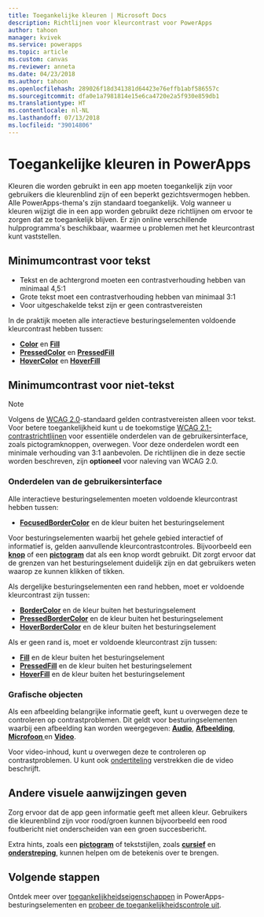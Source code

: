 ```yaml
---
title: Toegankelijke kleuren | Microsoft Docs
description: Richtlijnen voor kleurcontrast voor PowerApps
author: tahoon
manager: kvivek
ms.service: powerapps
ms.topic: article
ms.custom: canvas
ms.reviewer: anneta
ms.date: 04/23/2018
ms.author: tahoon
ms.openlocfilehash: 289026f18d341381d64423e76effb1abf586557c
ms.sourcegitcommit: dfa0e1a7981814e15e6ca4720e2a5f930e859db1
ms.translationtype: HT
ms.contentlocale: nl-NL
ms.lasthandoff: 07/13/2018
ms.locfileid: "39014806"
---
```

# <a name="accessible-colors-in-powerapps"></a>Toegankelijke kleuren in PowerApps
Kleuren die worden gebruikt in een app moeten toegankelijk zijn voor gebruikers die kleurenblind zijn of een beperkt gezichtsvermogen hebben. Alle PowerApps-thema's zijn standaard toegankelijk. Volg wanneer u kleuren wijzigt die in een app worden gebruikt deze richtlijnen om ervoor te zorgen dat ze toegankelijk blijven. Er zijn online verschillende hulpprogramma's beschikbaar, waarmee u problemen met het kleurcontrast kunt vaststellen.

## <a name="minimum-contrast-for-text"></a>Minimumcontrast voor tekst
* Tekst en de achtergrond moeten een contrastverhouding hebben van minimaal 4,5:1
* Grote tekst moet een contrastverhouding hebben van minimaal 3:1
* Voor uitgeschakelde tekst zijn er geen contrastvereisten

In de praktijk moeten alle interactieve besturingselementen voldoende kleurcontrast hebben tussen:
* **[Color](controls/properties-color-border.md)** en **[Fill](controls/properties-color-border.md)**
* **[PressedColor](controls/properties-color-border.md)** en **[PressedFill](controls/properties-color-border.md)**
* **[HoverColor](controls/properties-color-border.md)** en **[HoverFill](controls/properties-color-border.md)**

## <a name="minimum-contrast-for-non-text"></a>Minimumcontrast voor niet-tekst

> [!NOTE]
> Volgens de [WCAG 2.0](https://www.w3.org/TR/UNDERSTANDING-WCAG20/visual-audio-contrast-contrast.html)-standaard gelden contrastvereisten alleen voor tekst. Voor betere toegankelijkheid kunt u de toekomstige [WCAG 2.1-contrastrichtlijnen](https://www.w3.org/TR/WCAG21/#non-text-contrast) voor essentiële onderdelen van de gebruikersinterface, zoals pictogramknoppen, overwegen. Voor deze onderdelen wordt een minimale verhouding van 3:1 aanbevolen. De richtlijnen die in deze sectie worden beschreven, zijn **optioneel** voor naleving van WCAG 2.0.

### <a name="user-interface-components"></a>Onderdelen van de gebruikersinterface
Alle interactieve besturingselementen moeten voldoende kleurcontrast hebben tussen:
* **[FocusedBorderColor](controls/properties-color-border.md)** en de kleur buiten het besturingselement

Voor besturingselementen waarbij het gehele gebied interactief of informatief is, gelden aanvullende kleurcontrastcontroles. Bijvoorbeeld een **[knop](controls/control-button.md)** of een **[pictogram](controls/control-shapes-icons.md)** dat als een knop wordt gebruikt. Dit zorgt ervoor dat de grenzen van het besturingselement duidelijk zijn en dat gebruikers weten waarop ze kunnen klikken of tikken.

Als dergelijke besturingselementen een rand hebben, moet er voldoende kleurcontrast zijn tussen:
* **[BorderColor](controls/properties-color-border.md)** en de kleur buiten het besturingselement
* **[PressedBorderColor](controls/properties-color-border.md)** en de kleur buiten het besturingselement
* **[HoverBorderColor](controls/properties-color-border.md)** en de kleur buiten het besturingselement

Als er geen rand is, moet er voldoende kleurcontrast zijn tussen:
* **[Fill](controls/properties-color-border.md)** en de kleur buiten het besturingselement
* **[PressedFill](controls/properties-color-border.md)** en de kleur buiten het besturingselement
* **[HoverFill](controls/properties-color-border.md)** en de kleur buiten het besturingselement

### <a name="graphical-objects"></a>Grafische objecten
Als een afbeelding belangrijke informatie geeft, kunt u overwegen deze te controleren op contrastproblemen. Dit geldt voor besturingselementen waarbij een afbeelding kan worden weergegeven: **[Audio](controls/control-audio-video.md)**, **[Afbeelding](controls/control-image.md)**, **[Microfoon ](controls/control-microphone.md)** en **[Video](controls/control-audio-video.md)**.

Voor video-inhoud, kunt u overwegen deze te controleren op contrastproblemen. U kunt ook [ondertiteling](controls/control-audio-video.md) verstrekken die de video beschrijft.

## <a name="provide-other-visual-cues"></a>Andere visuele aanwijzingen geven
Zorg ervoor dat de app geen informatie geeft met alleen kleur. Gebruikers die kleurenblind zijn voor rood/groen kunnen bijvoorbeeld een rood foutbericht niet onderscheiden van een groen succesbericht.

Extra hints, zoals een **[pictogram](controls/control-shapes-icons.md)** of tekststijlen, zoals **[cursief](controls/properties-text.md)** en **[onderstreping](controls/properties-text.md)**, kunnen helpen om de betekenis over te brengen.

## <a name="next-steps"></a>Volgende stappen
Ontdek meer over [toegankelijkheidseigenschappen](controls/properties-accessibility.md) in PowerApps-besturingselementen en [probeer de toegankelijkheidscontrole uit](accessibility-checker.md).
